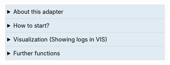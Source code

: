 <!-- Markdown Collapsible Section, see https://gist.github.com/pierrejoubert73/902cc94d79424356a8d20be2b382e1ab -->
<details>
  <summary style="font-size:1.3em; border:1px solid #ddd; background-color:#E0EBF3; color:black; padding:10px 0 10px 5px">About this adapter</summary> <!-- Header -->
  <!-- Markdown Collapsible Section - We must have an empty line below (per link above)  -->

<br>

This adapter parses (filters) all logs of ioBroker adapters and provides the results as JSON in states for each filter as configured in tab "PARSER RULES (FILTER)". Resulting JSON can then be used in VIS for visualization. States for emptying (clearing) old logs are provided as well (like `logparser.0.filters.Homematic.emptyJson` for emptying a specific filter, or `logparser.0.emptyAllJson` to empty all filters.)

</details>
<!-- Markdown Collapsible Section - We must have an empty line below (per link above)  -->

<details>
  <summary style="font-size:1.3em; border:1px solid #ddd; background-color:#E0EBF3; color:black; padding:10px 0 10px 5px">How to start?</summary> <!-- Header -->
  <!-- Markdown Collapsible Section - We must have an empty line below (per link above)  -->

<br>

In the tab "PARSER RULES (FILTER)" you configure the according filter rules you need. You can expand an explanation of all options by clicking on the blue "bar heading":

![image](https://github.com/Mic-M/ioBroker.logparser/blob/master/admin/doc-md/img/parser-rules-expand-help-animated.gif?raw=true)

After that you go through the further settings in the other tabs, which are explained there accordingly.

</details>
<!-- Markdown Collapsible Section - We must have an empty line below (per link above)  -->


<details>
  <summary style="font-size:1.3em; border:1px solid #ddd; background-color:#E0EBF3; color:black; padding:10px 0 10px 5px">Visualization (Showing logs in VIS)</summary> <!-- Header -->
  <!-- Markdown Collapsible Section - We must have an empty line below (per link above)  -->

<br>

Here is an example of a VIS project, which you can import in VIS: [vis-project-ex_logparser-adapter.zip](https://github.com/Mic-M/ioBroker.logparser/raw/master/accessories/vis/vis-project-ex_logparser-adapter.zip). 
Just download this zip file. Then, in VIS, navigate to menu `Setup > Project Export/Import > Import` and select this zip file accordingly.

Please note that you will also need the [Material Design Widgets](https://github.com/Scrounger/ioBroker.vis-materialdesign) to use this project.

![image](https://github.com/Mic-M/ioBroker.logparser/blob/master/admin/doc-md/img/visintro-animated.gif?raw=true)

</details>
<!-- Markdown Collapsible Section - We must have an empty line below (per link above)  -->

<details>
  <summary style="font-size:1.3em; border:1px solid #ddd; background-color:#E0EBF3; color:black; padding:10px 0 10px 5px">Further functions</summary> <!-- Header -->
  <!-- Markdown Collapsible Section - We must have an empty line below (per link above)  -->

<br>

## Manipulation of the JSON column contents by log

This adapter provides the possibility to use JavaScript, Blockly, etc. and influence which content is placed in the log columns 'date', 'severity', 'from', 'message' of the JSON tables.

**Example:**
The following command is executed in a JavaScript:
`log('[Alexa-Log-Script] ##{"message":"' + 'Command [Turn on music].' + '", "from":"' + 'Alexa Kitchen' + '"}##');`

The part `##{"message":"' + 'Command [Turn on music].' + '", "from":"' + 'Alexa Kitchen' + '"}##` will be extracted, and log message will become 'Command [Turn on music].', and source will be 'Alexa Kitchen' (instead of javascript.0).

**Syntax:**
Add the following to the log line: `##{"date":"", "severity":"", "from":"", "message":""}##`
Individual parameters can be removed, e.g. just to change the log text (message), take `##{"message": "text comes here."}##`

</details>
<!-- Markdown Collapsible Section - We must have an empty line below (per link above)  -->

